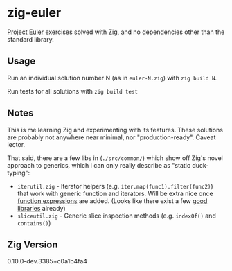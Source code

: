 # zig-euler

[Project Euler](https://projecteuler.net/) exercises solved with [Zig](https://ziglang.org/), and no dependencies other than the standard library.

## Usage

Run an individual solution number N (as in `euler-N.zig`) with `zig build N`.

Run tests for all solutions with `zig build test`

## Notes

This is me learning Zig and experimenting with its features. These solutions are probably
not anywhere near minimal, nor "production-ready". Caveat lector.

That said, there are a few libs in (`./src/common/`) which show off Zig's novel approach
to generics, which I can only really describe as "static duck-typing":

* `iterutil.zig` - Iterator helpers (e.g. `iter.map(func1).filter(func2)`) that work with
  generic function and iterators. Will be extra nice once
  [function expressions](https://github.com/ziglang/zig/issues/1717) are added.
  (Looks like there exist a few
  [good libraries](https://github.com/ziglang/zig/issues/6185#issuecomment-683261019) already)
* `sliceutil.zig` - Generic slice inspection methods (e.g. `indexOf()` and `contains()`)

## Zig Version

0.10.0-dev.3385+c0a1b4fa4
